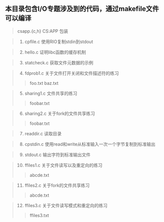 ## 本目录包含I/O专题涉及到的代码，通过makefile文件可以编译

> csapp.{c,h}  CS:APP 包装

> 1. cpfile.c  使用RIO复制stdin到stdout

> 2. hello.c 证明libc函数的缓存机制

> 3. statcheck.c 获取文件元数据的示例

> 4. fdprob1.c 关于文件打开关闭和文件描述符的练习
>> foo.txt
>> baz.txt
 
> 5. sharing1.c 文件共享的练习
>> foobar.txt
 
> 6. sharing2.c 关于fork的文件共享练习
>> foobar.txt

> 7. readdir.c 读取目录

> 8. cpstdin.c 使用read和write从标准输入一次一个字节复制到标准输出

> 9. stdout.c 输出字符到标准输出文件

> 10. ffiles1.c 关于文件读写以及重定向的练习
>> abcde.txt
 
> 11. ffiles2.c 关于fork的文件共享练习
>> abcde.txt
 
> 12. ffiles3.c 关于文件读写模式和重定向的练习
>> ffiles3.txt
